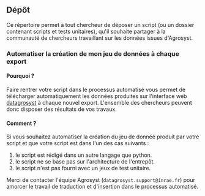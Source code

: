 ## Dépôt
Ce répertoire permet à tout chercheur de déposer un script (ou un dossier contenant scripts et tests unitaires), qu'il souhaite partager à la communauté de chercheurs travaillant sur les données issues d'Agrosyst.

### Automatiser la création de mon jeu de données à chaque export

#### Pourquoi ?
Faire rentrer votre script dans le processus automatisé vous permet de télécharger automatiquement les données produites sur l'interface web [datagrosyst](https://agrosyst.fr/datagrosyst/export-form) à chaque nouvel export. 
L'ensemble des chercheurs peuvent donc disposer des résultats de vos travaux. 

#### Comment ?
Si vous souhaitez automatiser la création du jeu de donnée produit par votre script et que votre script est dans l'un des cas suivants : 

1. le script est rédigé dans un autre langage que python.
1. le script ne se base pas sur l'architecture de l'entrepôt.
1. le script n'est pas fourni avec un jeux de test unitaire.

Merci de contacter l'équipe Agrosyst (`datagrosyst.support@inrae.fr`) pour amorcer le travail de traduction et d'insertion dans le processus automatisé.